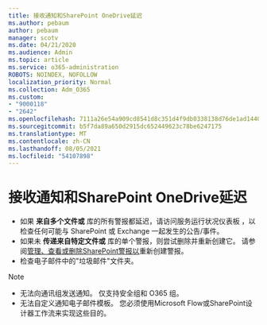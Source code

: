 ```yaml
---
title: 接收通知和SharePoint OneDrive延迟
ms.author: pebaum
author: pebaum
manager: scotv
ms.date: 04/21/2020
ms.audience: Admin
ms.topic: article
ms.service: o365-administration
ROBOTS: NOINDEX, NOFOLLOW
localization_priority: Normal
ms.collection: Adm_O365
ms.custom:
- "9000118"
- "2642"
ms.openlocfilehash: 7111a26e54a909cd8541d8c351d4f9db0338138d76de1ad14402b1c86932b79c
ms.sourcegitcommit: b5f7da89a650d2915dc652449623c78be6247175
ms.translationtype: MT
ms.contentlocale: zh-CN
ms.lasthandoff: 08/05/2021
ms.locfileid: "54107898"
---
```

# <a name="delays-in-receiving-sharepoint-and-onedrive-alerts"></a>接收通知和SharePoint OneDrive延迟

- 如果 **来自多个文件或** 库的所有警报都延迟，请访问服务运行状况仪表板 [](https://portal.office.com/adminportal/home?ref=/servicehealth)，以检查任何可能与 SharePoint 或 Exchange 一起发生的公告/事件。
- 如果未 **传递来自特定文件或** 库的单个警报，则尝试删除并重新创建它。 请参阅[管理、查看或删除SharePoint警报以](https://support.microsoft.com/office/99dfb19c-9a90-4a8c-aba1-aa8c8afb0de2)重新创建警报。
- 检查电子邮件中的"垃圾邮件"文件夹。

> [!NOTE]
> - 无法向通讯组发送通知。 仅支持安全组和 O365 组。
> - 无法自定义通知电子邮件模板。 您必须使用Microsoft Flow或SharePoint设计器工作流来实现这些目的。
